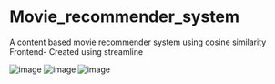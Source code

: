 # Movie_recommender_system

A content based movie recommender system using cosine similarity
Frontend- Created using streamline

![image](https://user-images.githubusercontent.com/76276520/151697033-0582036f-ce79-46f7-a883-40cefa354552.png)
![image](https://user-images.githubusercontent.com/76276520/151697069-f8d791ae-a9ba-46db-9ecd-077ff1a461b1.png)
![image](https://user-images.githubusercontent.com/76276520/151697075-ec881fc7-9eda-4e8a-a5b5-490c93bc9d75.png)

